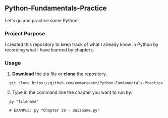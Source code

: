 ## Python-Fundamentals-Practice
Let's go and practice some Python!

### Project Purpose
I created this repository to keep track of what I already know in Python by recording what I have learned by chapters.

### Usage
1. __Download__ the zip file or __clone__ the repository.

  ```
    git clone https://github.com/emmarcaber/Python-Fundamentals-Practice
  ```
  
2. Type in the command line the chapter you want to run by:

  ```
    py "filename"

    # EXAMPLE: py "Chapter 39 - QuizGame.py"
  ```

